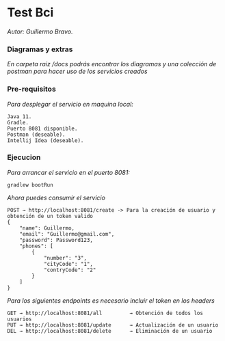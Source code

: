 # Test Bci

_Autor: Guillermo Bravo._


### Diagramas y extras

_En carpeta raiz /docs podrás encontrar los diagramas y una colección de postman para hacer uso de los servicios creados_

### Pre-requisitos

_Para desplegar el servicio en maquina local:_

```
Java 11.
Gradle.
Puerto 8081 disponible.
Postman (deseable).
Intellij Idea (deseable).
```

### Ejecucion

_Para arrancar el servicio en el puerto 8081:_

```
gradlew bootRun
```

_Ahora puedes consumir el servicio_

```
POST → http://localhost:8081/create -> Para la creación de usuario y obtención de un token valido
{
    "name": Guillermo,
    "email": "Guillermo@gmail.com",
    "password": Password123,
    "phones": [
        {
            "number": "3",
            "cityCode": "1",
            "contryCode": "2"
        }
    ]
}

```

_Para los siguientes endpoints es necesario incluir el token en los headers_
```
GET → http://localhost:8081/all         → Obtención de todos los usuarios
PUT → http://localhost:8081/update      → Actualización de un usuario
DEL → http://localhost:8081/delete      → Eliminación de un usuario
```
